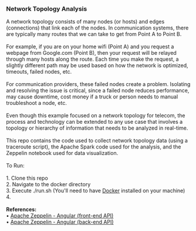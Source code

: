 <h3>Network Topology Analysis</h3>
A network topology consists of many nodes (or hosts) and edges (connections) that link each of the nodes. In communication systems, there are typically many routes that we can take to get from Point A to Point B. 
<br>
<br>For example, if you are on your home wifi (Point A) and you request a webpage from Google.com (Point B), then your request will be relayed through many hosts along the route. Each time you make the request, a slightly different path may be used based on how the network is optimized, timeouts, failed nodes, etc. 
<br>
<br>For communication providers, these failed nodes create a problem. Isolating and resolving the issue is critical, since a failed node reduces performance, may cause downtime, cost money if a truck or person needs to manual troubleshoot a node, etc.
<br>
<br>Even though this example focused on a network topology for telecom, the process and technology can be extended to any use case that involves a topology or hierarchy of information that needs to be analyzed in real-time.  
<br>
<br>This repo contains the code used to collect network topology data (using a traceroute script), the Apache Spark code used for the analysis, and the Zeppelin notebook used for data visualization. 
<br>
<br>To Run:
<br>
<br>1. Clone this repo
<br>2. Navigate to the docker directory
<br>3. Execute ./run.sh (You'll need to have <a href="https://www.docker.com/">Docker</a> installed on your machine)
<br>4. 
<br>
<br><b>References:</b>
<br>&bull; <a href="http://zeppelin.apache.org/docs/latest/displaysystem/front-end-angular.html">Apache Zeppelin - Angular (front-end API)</a>
<br>&bull; <a href="http://zeppelin.apache.org/docs/latest/displaysystem/back-end-angular.html">Apache Zeppelin - Angular (back-end API)</a>
